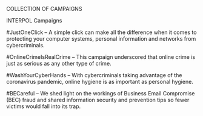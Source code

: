 COLLECTION OF CAMPAIGNS


INTERPOL Campaigns

#JustOneClick – A simple click can make all the difference when it comes to protecting your computer systems, personal information and networks from cybercriminals.

#OnlineCrimeIsRealCrime – This campaign underscored that online crime is just as serious as any other type of crime.

#WashYourCyberHands – With cybercriminals taking advantage of the coronavirus pandemic, online hygiene is as important as personal hygiene.

#BECareful – We shed light on the workings of Business Email Compromise (BEC) fraud and shared information security and prevention tips so fewer victims would fall into its trap.